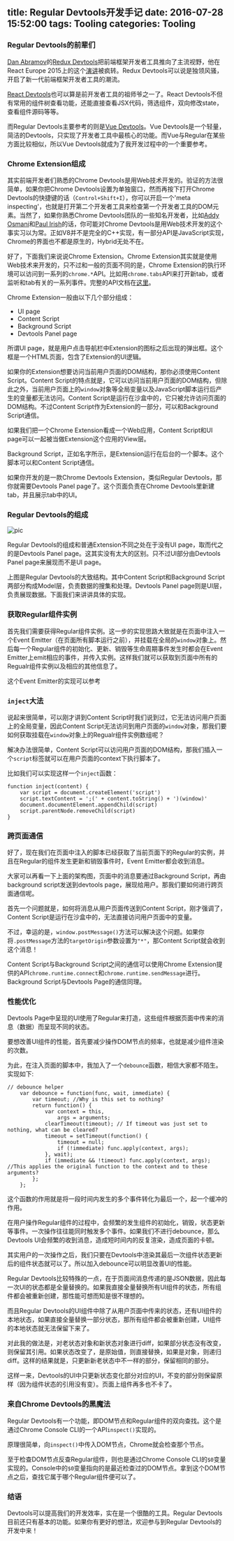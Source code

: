 title: Regular Devtools开发手记
date: 2016-07-28 15:52:00
tags: Tooling
categories: Tooling
---

### Regular Devtools的前辈们

[Dan Abramov](https://github.com/gaearon)的[Redux Devtools](https://github.com/gaearon/redux-devtools)把前端框架开发者工具推向了主流视野，他在React Europe 2015上的这个[演讲](https://www.youtube.com/watch?v=xsSnOQynTHs)被疯转。Redux Devtools可以说是独领风骚，开启了新一代前端框架开发者工具的潮流。

[React Devtools](https://github.com/facebook/react-devtools)也可以算是前开发者工具的祖师爷之一了。React Devtools不但有常用的组件树查看功能，还能直接查看JSX代码，筛选组件，双向修改state，查看组件源码等等。

而Regular Devtools主要参考的则是[Vue Devtools](https://github.com/vuejs/vue-devtools)。Vue Devtools是一个轻量，简洁的Devtools，只实现了开发者工具中最核心的功能。而Vue与Regular在某些方面比较相似，所以Vue Devtools就成为了我开发过程中的一个重要参考。

<!--more-->

### Chrome Extension组成

其实前端开发者们熟悉的Chrome Devtools是用Web技术开发的。验证的方法很简单，如果你把Chrome Devtools设置为单独窗口，然而再按下打开Chrome Devtools的快捷键的话（`Control+Shift+I`），你可以开启一个'meta inspecting'，也就是打开第二个开发者工具来检查第一个开发者工具的DOM元素。当然了，如果你熟悉Chrome Devtools团队的一些知名开发者，比如[Addy Osmani](https://github.com/addyosmani)和[Paul Irish](https://github.com/paulirish)的话，你可能对Chrome Devtools是用Web技术开发的这个事实习以为常。正如V8并不是完全的C++实现，有一部分API是JavaScript实现，Chrome的界面也不都是原生的，Hybrid无处不在。

好了，下面我们来说说Chrome Extension。Chrome Extension其实就是使用Web技术来开发的，只不过和一般的页面不同的是，Chrome Extension的执行环境可以访问到一系列的`chrome.*`API。比如用`chrome.tabs`API来打开新tab，或者监听和tab有关的一系列事件。完整的API文档在[这里](https://developer.chrome.com/extensions/api_index)。

Chrome Extension一般由以下几个部分组成：

+ UI page
+ Content Script
+ Background Script
+ Devtools Panel page

所谓UI page，就是用户点击导航栏中Extension的图标之后出现的弹出框。这个框是一个HTML页面，包含了Extension的UI逻辑。

如果你的Extension想要访问当前用户页面的DOM结构，那你必须使用Content Script。Content Script的特点就是，它可以访问当前用户页面的DOM结构，但除此之外，当前用户页面上的`window`对象等全局变量以及JavaScript脚本运行后产生的变量都无法访问。Content Script是运行在沙盒中的，它只被允许访问页面的DOM结构。不过Content Script作为Extension的一部分，可以和Background Script通信。

如果我们把一个Chrome Extension看成一个Web应用，Content Script和UI page可以一起被当做Extension这个应用的View层。

Background Script，正如名字所示，是Extension运行在后台的一个脚本。这个脚本可以和Content Script通信。

如果你开发的是一款Chrome Devtools Extension，类似Regular Devtools，那你就需要Devtools Panel page了。这个页面负责在Chrome Devtools里新建tab，并且展示tab中的UI。

### Regular Devtools的组成

![pic](http://7oxh2b.com1.z0.glb.clouddn.com/Screen%20Shot%202016-07-29%20at%202.28.44%20PM.png)

Regular Devtools的组成和普通Extension不同之处在于没有UI page，取而代之的是Devtools Panel page。这其实没有太大的区别。只不过UI部分由Devtools Panel page来展现而不是UI page。

上图是Regular Devtools的大致结构。其中Content Script和Background Script两部分构成Model层，负责数据的搜集和处理。Devtools Panel page则是UI层，负责展现数据。下面我们来讲讲具体的实现。

### 获取Regular组件实例

首先我们需要获得Regular组件实例。这一步的实现思路大致就是在页面中注入一个Event Emitter（在页面所有脚本运行之前），并挂载在全局的`window`对象上。然后每一个Regular组件的初始化、更新、销毁等生命周期事件发生时都会在Event Emitter上emit相应的事件，并传入实例。这样我们就可以获取到页面中所有的Regualr组件实例以及相应的其他信息了。

这个Event Emitter的实现可以参考

### `inject`大法

说起来很简单，可以刚才讲到Content Script时我们说到过，它无法访问用户页面上的全局变量，因此Content Script无法访问到用户页面的`window`对象，那我们要如何获取挂载在`window`对象上的Regualr组件实例数组呢？

解决办法很简单，Content Script可以访问用户页面的DOM结构，那我们插入一个`script`标签就可以在用户页面的context下执行脚本了。

比如我们可以实现这样一个`inject`函数：

```
function inject(content) {
    var script = document.createElement('script')
	script.textContent = ';(' + content.toString() + ')(window)'
	document.documentElement.appendChild(script)
	script.parentNode.removeChild(script)
}
```


### 跨页面通信

好了，现在我们在页面中注入的脚本已经获取了当前页面下的Regular的实例，并且在Regular的组件发生更新和销毁事件时，Event Emitter都会收到消息。

大家可以再看一下上面的架构图，页面中的消息要通过Background Script，再由background script发送到devtools page，展现给用户。那我们要如何进行跨页面通信呢。

首先一个问题就是，如何将消息从用户页面传送到Content Script，刚才强调了，Content Script是运行在沙盒中的，无法直接访问用户页面中的变量。

不过，幸运的是，`window.postMessage()`方法可以解决这个问题。如果你将`.postMessage`方法的`targetOrigin`参数设置为`"*"`，那Content Script就会收到这个消息！

Content Script与Background Script之间的通信可以使用Chrome Extension提供的API`chrome.runtime.connect`和`chrome.runtime.sendMessage`进行。Background Script与Devtools Page的通信同理。

### 性能优化

Devtools Page中呈现的UI使用了Regular来打造，这些组件根据页面中传来的消息（数据）而呈现不同的状态。

要想改善UI组件的性能，首先要减少操作DOM节点的频率，也就是减少组件渲染的次数。

为此，在注入页面的脚本中，我加入了一个`debounce`函数，相信大家都不陌生。实现如下:

```
// debounce helper
    var debounce = function(func, wait, immediate) {
        var timeout; //Why is this set to nothing?
        return function() {
            var context = this,
                args = arguments;
            clearTimeout(timeout); // If timeout was just set to nothing, what can be cleared? 
            timeout = setTimeout(function() {
                timeout = null;
                if (!immediate) func.apply(context, args);
            }, wait);
            if (immediate && !timeout) func.apply(context, args); //This applies the original function to the context and to these arguments?
        };
    };
```

这个函数的作用就是将一段时间内发生的多个事件转化为最后一个，起一个缓冲的作用。

在用户操作Regular组件的过程中，会频繁的发生组件的初始化，销毁，状态更新等事件。一次操作往往能同时触发多个事件。如果我们不进行debounce，那么Devtools UI会频繁的收到消息，造成短时间内的反复渲染，造成页面的卡顿。

其实用户的一次操作之后，我们只要在Devtools中渲染其最后一次组件状态更新后的组件状态就可以了。所以加入debounce可以明显改善UI的性能。

Regular Devtools比较特殊的一点，在于页面间消息传递的是JSON数据，因此每一次UI的状态都是全量替换的。如果我直接全量替换所有UI组件的状态，所有组件都会被重新创建，那性能可想而知是很不理想的。

而且Regular Devtools的UI组件中除了从用户页面中传来的状态，还有UI组件的本地状态，如果直接全量替换一部分状态，那所有组件都会被重新创建，UI组件的本地状态就无法保留下来了。

对此我的做法是，对老状态对象和新状态对象进行diff，如果部分状态没有改变，则保留其引用。如果状态改变了，是原始值，则直接替换，如果是对象，则递归diff。这样的结果就是，只更新新老状态中不一样的部分，保留相同的部分。

这样一来，Devtools的UI中只更新状态变化部分对应的UI，不变的部分则保留原样（因为组件状态的引用没有变）。页面上组件再多也不卡了。

### 来自Chrome Devtools的黑魔法

Regular Devtools有一个功能，即DOM节点和Regular组件的双向查找。这个是通过Chrome Console CLI的一个API`inspect()`实现的。

原理很简单，向`inspect()`中传入DOM节点，Chrome就会检查那个节点。

至于检查DOM节点反查Regular组件，则也是通过Chrome Console CLI的`$0`变量实现的。Console中的`$0`变量指向的是最近检查过的DOM节点。拿到这个DOM节点之后，查找它属于哪个Regular组件便可以了。

### 结语

Devtools可以提高我们的开发效率，实在是一个很酷的工具。Regular Devtools目前还只有基本的功能。如果你有更好的想法，欢迎参与到Regular Devtools的开发中来！